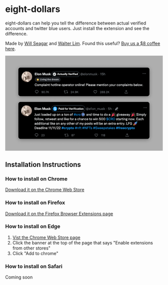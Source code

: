 ﻿# eight-dollars

eight-dollars can help you tell the difference between actual verified accounts and twitter blue users. Just install the extension and see the difference.

Made by [Will Seagar](https://twitter.com/willseagar) and [Walter Lim](https://twitter.com/iWaltzAround). Found this useful? [Buy us a $8 coffee here](https://www.buymeacoffee.com/eightdollars).

![Some tweets](./assets/example.png)


## Installation Instructions

### How to install on Chrome

[Download it on the Chrome Web Store](https://chrome.google.com/webstore/detail/eight-dollars/fjbponfbognnefnmbffcfllkibbbobki)

### How to install on Firefox

[Download it on the Firefox Browser Extensions page](https://addons.mozilla.org/en-US/firefox/addon/eightdollars/) 

### How to install on Edge

1. [Vist the Chrome Web Store page](https://chrome.google.com/webstore/detail/eight-dollars/fjbponfbognnefnmbffcfllkibbbobki)
2. Click the banner at the top of the page that says "Enable extensions from other stores"
3. Click "Add to chrome"

### How to install on Safari

Coming soon
